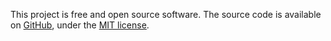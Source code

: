 This project is free and open source software. The source code is available on [GitHub](https://github.com/BenjaminHamon/DocumentManipulation), under the [MIT license](https://github.com/BenjaminHamon/DocumentManipulation/blob/develop/License.txt).
